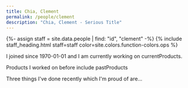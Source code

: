 ```yaml
---
title: Chia, Clement
permalink: /people/clement
description: "Chia, Clement - Serious Title"
---
```


{%- assign staff = site.data.people | find: "id", "clement" -%}
{% include staff_heading.html staff=staff color=site.colors.function-colors.ops %}

<p>I joined since 1970-01-01 and I am currently working on currentProducts.</p>

<p>Products I worked on before include pastProducts</p>

<p>Three things I've done recently which I'm proud of are...</p>

